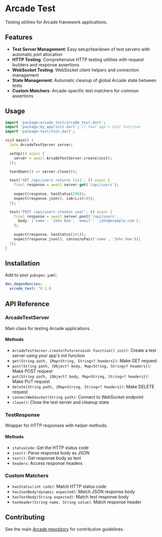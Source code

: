 # Arcade Test

Testing utilities for Arcade framework applications.

## Features

- **Test Server Management**: Easy setup/teardown of test servers with automatic port allocation
- **HTTP Testing**: Comprehensive HTTP testing utilities with request builders and response assertions
- **WebSocket Testing**: WebSocket client helpers and connection management
- **State Management**: Automatic cleanup of global Arcade state between tests
- **Custom Matchers**: Arcade-specific test matchers for common assertions

## Usage

```dart
import 'package:arcade_test/arcade_test.dart';
import 'package:my_app/init.dart'; // Your app's init function
import 'package:test/test.dart';

void main() {
  late ArcadeTestServer server;

  setUp(() async {
    server = await ArcadeTestServer.create(init);
  });

  tearDown(() => server.close());

  test('GET /api/users returns list', () async {
    final response = await server.get('/api/users');
    
    expect(response, hasStatus(200));
    expect(response.json(), isA<List>());
  });

  test('POST /api/users creates user', () async {
    final response = await server.post('/api/users', 
      body: {'name': 'John Doe', 'email': 'john@example.com'},
    );
    
    expect(response, hasStatus(201));
    expect(response.json(), containsPair('name', 'John Doe'));
  });
}
```

## Installation

Add to your `pubspec.yaml`:

```yaml
dev_dependencies:
  arcade_test: ^0.1.0
```

## API Reference

### ArcadeTestServer

Main class for testing Arcade applications.

#### Methods

- `ArcadeTestServer.create(Future<void> Function() init)`: Create a test server using your app's init function
- `get(String path, {Map<String, String>? headers})`: Make GET request
- `post(String path, {Object? body, Map<String, String>? headers})`: Make POST request
- `put(String path, {Object? body, Map<String, String>? headers})`: Make PUT request
- `delete(String path, {Map<String, String>? headers})`: Make DELETE request
- `connectWebSocket(String path)`: Connect to WebSocket endpoint
- `close()`: Close the test server and cleanup state

### TestResponse

Wrapper for HTTP responses with helper methods.

#### Methods

- `statusCode`: Get the HTTP status code
- `json()`: Parse response body as JSON
- `text()`: Get response body as text
- `headers`: Access response headers

### Custom Matchers

- `hasStatus(int code)`: Match HTTP status code
- `hasJsonBody(dynamic expected)`: Match JSON response body
- `hasTextBody(String expected)`: Match text response body
- `hasHeader(String name, String value)`: Match response header

## Contributing

See the main [Arcade repository](https://github.com/dartarcade/arcade) for contribution guidelines.